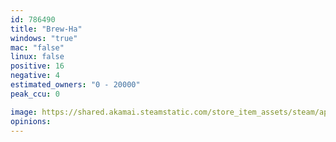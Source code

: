 ```yaml
---
id: 786490
title: "Brew-Ha"
windows: "true"
mac: "false"
linux: false
positive: 16
negative: 4
estimated_owners: "0 - 20000"
peak_ccu: 0

image: https://shared.akamai.steamstatic.com/store_item_assets/steam/apps/786490/header.jpg?t=1521493365
opinions:
---
```

